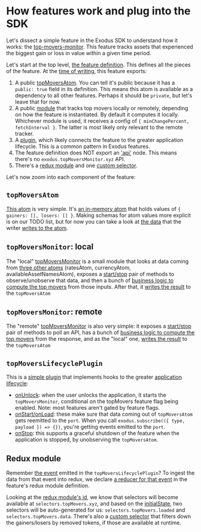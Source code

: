 # How features work and plug into the SDK

Let's dissect a simple feature in the Exodus SDK to understand how it works: the [top-movers-monitor](https://github.com/ExodusOSS/hydra/tree/master/features/top-movers-monitor/). This feature tracks assets that experienced the biggest gain or loss in value within a given time period.

Let's start at the top level, [the feature definition](https://github.com/ExodusOSS/hydra/tree/master/features/top-movers-monitor/index.js). This defines all the pieces of the feature. At the [time of writing](../../features/top-movers-monitor), this feature exports:

1. A public [topMoversAtom](../../features/top-movers-monitor/atoms/index.js). You can tell it's public because it has a `public: true` field in its definition. This means this atom is available as a dependency to all other features. Perhaps it should be `private`, but let's leave that for now.
2. A public [module](legos.md#modules) that tracks top movers locally or remotely, depending on how the feature is instantiated. By default it computes it locally. Whichever module is used, it receives a config of `{ minChangePercent, fetchInterval }`. The latter is most likely only relevant to the remote tracker.
3. A [plugin](legos.md#plugins), which likely connects the feature to the greater application lifecycle. This is a common pattern in Exodus features.
4. The feature definition does NOT export an ['api'](legos.md#api-slices) node. This means there's no `exodus.topMoversMonitor.xyz` API.
5. There's a [redux module](../../features/top-movers-monitor/redux/index.js) and one [custom selector](../../features/top-movers-monitor/redux/selectors/index.js).

Let's now zoom into each component of the feature:

## `topMoversAtom`

[This atom](legos.md#atoms) is very simple. It's [an in-memory atom](../../features/top-movers-monitor/atoms/top-movers.js#L3) that holds values of `{ gainers: [], losers: [] }`. Making schemas for atom values more explicit is on our TODO list, but for now you can take a look at [the data](../../features/top-movers-monitor/monitor/local.js#L48-L54) that the writer [writes to the atom](../../features/top-movers-monitor/monitor/local.js#L68).

## `topMoversMonitor`: local

The "local" [topMoversMonitor](../../features/top-movers-monitor/monitor/local.js#L7) is a small module that looks at data coming from [three other atoms](../../features/top-movers-monitor/monitor/local.js#L28-L32) (ratesAtom, currencyAtom, availableAssetNamesAtom), exposes a [start/stop](../../features/top-movers-monitor/monitor/local.js#L71-L79) pair of methods to observe/unobserve that data, and then a bunch of [business logic to compute the top movers](../../features/top-movers-monitor/monitor/local.js#L35) from those inputs. After that, it [writes the result](../../features/top-movers-monitor/monitor/local.js#L68) to the `topMoversAtom`

## `topMoversMonitor`: remote

The "remote" [topMoversMonitor](../../features/top-movers-monitor/monitor/remote.js#L7) is also very simple: it exposes a [start/stop](../../features/top-movers-monitor/monitor/remote.js#L66-L74) pair of methods to poll an API, has a bunch of [business logic to compute the top movers](../../features/top-movers-monitor/monitor/remote.js#L30) from the response, and as the "local" one, [writes the result](../../features/top-movers-monitor/monitor/remote.js#L58) to the `topMoversAtom`

## `topMoversLifecyclePlugin`

This is a [simple plugin](../../features/top-movers-monitor/plugin/index.js#L3) that implements hooks to the greater [application lifecycle](https://github.com/ExodusOSS/hydra/tree/master/sdks/headless#lifecycle):

- [onUnlock](../../features/top-movers-monitor/plugin/index.js#L23-L28): when the user unlocks the application, it starts the `topMoversMonitor`, conditional on the topMovers feature flag being enabled. Note: most features aren't gated by feature flags.
- [onStart/onLoad](../../features/top-movers-monitor/plugin/index.js#L15-L21): these make sure that data coming out of `topMoversAtom` gets reemitted to the `port`. When you call `exodus.subscribe(({ type, payload }) => {})`, you're getting events emitted to the `port`.
- [onStop](../../features/top-movers-monitor/plugin/index.js#L30-L32): this supports a graceful shutdown of the feature when the application is stopped, by unobserving the `topMoversAtom`.

## Redux module

Remember [the event](../../features/top-movers-monitor/plugin/index.js#L12) emitted in the `topMoversLifecyclePlugin`? To ingest the data from that event into redux, we declare [a reducer for that event](../../features/top-movers-monitor/redux/index.js#L9-L14) in the feature's redux module definition.

Looking at the [redux module's id](../../features/top-movers-monitor/redux/id.js), we know that selectors will become available at `selectors.topMovers.xyz`, and based on the [initialState](../../features/top-movers-monitor/redux/initial-state.js#L1-L4), two selectors will be auto-generated for us: `selectors.topMovers.loaded` and `selectors.topMovers.data`. There's also a [custom selector](../../features/top-movers-monitor/redux/selectors/all.js) that filters down the gainers/losers by removed tokens, if those are available at runtime.
